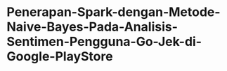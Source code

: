 # Penerapan-Spark-dengan-Metode-Naive-Bayes-Pada-Analisis-Sentimen-Pengguna-Go-Jek-di-Google-PlayStore